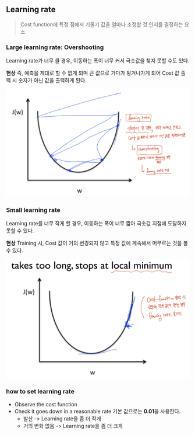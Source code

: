 ## Learning rate 
> Cost function에 특정 점에서 기울기 값을 얼마나 조정할 것 인지를 결정하는 요소

### Large learning rate: Overshooting

Learning rate가 너무 클 경우, 이동하는 폭이 너무 커서 극솟값을 찾지 못할 수도 있다. 

<strong>현상</strong>
즉, 예측을 제대로 할 수 없게 되며 큰 값으로 가다가 튕겨나가게 되어 Cost 값 출력 시 숫자가 아닌 값을 출력하게 된다. 

<img src="img/large_learning_rate.png" style="width: 550px">

### Small learning rate 
Learning rate를 너무 작게 할 경우, 이동하는 폭이 너무 짧아 극솟값 지점에 도달하지 못할 수 있다. 

<strong>현상</strong>
Training 시, Cost 값이 거의 변경되지 않고 특정 값에 계속해서 머무르는 것을 볼 수 있다. 

<img src="img/small_learning_rate.png" style="width: 550px">

### how to set learning rate
- Observe the cost function 
- Check it goes down in a reasonable rate
    기본 값으로는 <strong>0.01</strong>을 사용한다. 
    - 발산 -> Learning rate을 좀 더 작게 
    - 거의 변화 없음 -> Learning rate을 좀 더 크게 

